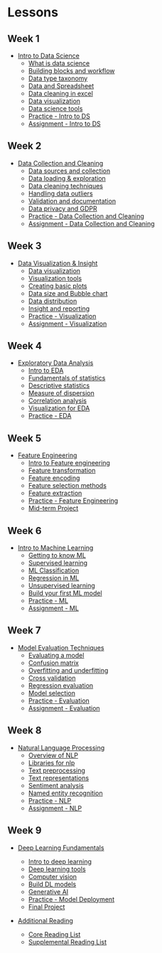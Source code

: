 <!-- name:Introduction to Data Science, code:CSA004, term:Oct-2023, about_path:src/course-overview.md -->

# Lessons

## Week 1

- [Intro to Data Science](lessons/intro-to-data-science.md) <!-- w:30, k:general, p:2023-10-02 -->
  - [What is data science](lessons/intro-to-data/what-is-data-science.md) <!-- w:120, k:general, p:2023-10-02 -->
  - [Building blocks and workflow](lessons/intro-to-data/ds-bulding-blocks.md) <!-- w:120, k:general, p:2023-10-02 -->
  - [Data type taxonomy](lessons/intro-to-data/data-and-data-categories.md) <!-- w:120, k:general, p:2023-10-02 -->
  - [Data and Spreadsheet](lessons/intro-to-data/data-spreadsheet.md) <!-- w:120, k:general, p:2023-10-02 -->
  - [Data cleaning in excel](lessons/intro-to-data/data-cleaning-excel.md) <!-- w:120, k:general, p:2023-10-02 -->
  - [Data visualization](lessons/intro-to-data/data-viz-excel.md) <!-- w:120, k:general, p:2023-10-02 -->
  - [Data science tools](lessons/intro-to-data/ds-tools.md) <!-- w:120, k:general, p:2023-10-02 -->
  - [Practice - Intro to DS](lessons/intro-to-data/practice.md) <!-- w:180, k:assignment, g:2, p:2023-10-02 -->
  - [Assignment - Intro to DS](lessons/intro-to-data/assignment.md) <!-- w:240, k:assignment, g:7, p:2023-10-02 -->

## Week 2

- [Data Collection and Cleaning](lessons/data-collection-cleaning.md) <!-- w:30, k:general, p:2023-10-02 -->
  - [Data sources and collection](lessons/data-cleaning/data-sources.md) <!-- w:120, k:general, p:2023-10-02 -->
  - [Data loading & exploration](lessons/data-cleaning/data-loading.md) <!-- w:120, k:general, p:2023-10-02 -->
  - [Data cleaning techniques](lessons/data-cleaning/data-cleaning.md) <!-- w:120, k:general, p:2023-10-02 -->
  - [Handling data outliers](lessons/data-cleaning/data-inconsistency.md) <!-- w:120, k:general, p:2023-10-02 -->
  - [Validation and documentation](lessons/data-cleaning/data-validation.md) <!-- w:120, k:general, p:2023-10-02 -->
  - [Data privacy and GDPR](lessons/data-cleaning/data-privacy.md)  <!-- w:120, k:general, p:2023-10-02 -->
  - [Practice - Data Collection and Cleaning](lessons/data-cleaning/practice.md) <!-- w:180, k:assignment, g:2, p:2023-10-02 -->
  - [Assignment - Data Collection and Cleaning](lessons/data-cleaning/assignment.md) <!-- w:240, k:assignment, g:7, p:2023-10-02 -->

## Week 3

- [Data Visualization & Insight](lessons/data-visualization.md) <!-- w:30, k:general, p:2023-10-02 -->
  - [Data visualization](lessons/data-visualization/what-is-visualization.md) <!-- w:120, k:general, p:2023-10-02 -->
  - [Visualization tools](lessons/data-visualization/visualization-tools.md) <!-- w:120, k:general, p:2023-10-02 -->
  - [Creating basic plots](lessons/data-visualization/basic-plots.md) <!-- w:120, k:general, p:2023-10-02 -->
  - [Data size and Bubble chart](lessons/data-visualization/bubble-chart.md) <!-- w:120, k:general, p:2023-10-02 -->
  - [Data distribution](lessons/data-visualization/data-distribution.md) <!-- w:120, k:general, p:2023-10-02 -->
  - [Insight and reporting](lessons/data-visualization/insight-reporting.md) <!-- w:120, k:general, p:2023-10-02 -->
  - [Practice - Visualization](lessons/data-visualization/practice.md) <!-- w:180, k:assignment, g:2, p:2023-10-02 -->
  - [Assignment - Visualization](lessons/data-visualization/assignment.md) <!-- w:240, k:assignment, g:7, p:2023-10-02 -->

## Week 4

- [Exploratory Data Analysis](lessons/exploratory-analysis.md) <!-- w:30, k:general, p:2023-10-02 -->
  - [Intro to EDA](lessons/eda/what-is-eda.md) <!-- w:120, k:general, p:2023-10-02 -->
  - [Fundamentals of statistics](lessons/eda/fundamentals-of-statistics.md) <!-- w:120, k:general, p:2023-10-02 -->
  - [Descriptive statistics](lessons/eda/descriptive-statistics.md) <!-- w:120, k:general, p:2023-10-02 -->
  - [Measure of dispersion](lessons/eda/measures-of-dispersion.md) <!-- w:120, k:general, p:2023-10-02 -->
  - [Correlation analysis](lessons/eda/correlation-covariance.md) <!-- w:120, k:general, p:2023-10-02 -->
  - [Visualization for EDA](lessons/eda/viz-for-eda.md) <!-- w:120, k:general, p:2023-10-02 -->
  - [Practice - EDA](lessons/eda/practice.md) <!-- w:180, k:assignment, g:2, p:2023-10-02 -->

## Week 5

- [Feature Engineering](lessons/feature-engineering.md) <!-- w:30, k:general, p:2023-10-02 -->
  - [Intro to Feature engineering](lessons/feature-engineering/intro-to-feature-engineering.md) <!-- w:120, k:general, p:2023-10-02 -->
  - [Feature transformation](lessons/feature-engineering/feature-transformation.md) <!-- w:120, k:general, p:2023-10-02 -->
  - [Feature encoding](lessons/feature-engineering/feature-encoding.md) <!-- w:120, k:general, p:2023-10-02 -->
  - [Feature selection methods](lessons/feature-engineering/feature-selection-methods.md) <!-- w:120, k:general, p:2023-10-02 -->
  - [Feature extraction](lessons/feature-engineering/feature-extraction.md) <!-- w:120, k:general, p:2023-10-02 -->
  - [Practice - Feature Engineering](lessons/feature-engineering/practice.md) <!-- w:180, k:assignment, g:2, p:2023-10-02 -->
  - [Mid-term Project](mid-term-project.md) <!-- w:420, k:assignmentSummative, g:15, p:2023-10-02 -->

## Week 6

- [Intro to Machine Learning](lessons/intro-to-ml.md) <!-- w:30, k:general, p:2023-10-02 -->
  - [Getting to know ML](lessons/intro-to-ml/getting-to-know-ml.md) <!-- w:120, k:general, p:2023-10-02 -->
  - [Supervised learning](lessons/intro-to-ml/supervised-learning.md) <!-- w:120, k:general, p:2023-10-02 -->
  - [ML Classification](lessons/intro-to-ml/classification.md) <!-- w:120, k:general, p:2023-10-02 -->
  - [Regression in ML](lessons/intro-to-ml/regression.md) <!-- w:120, k:general, p:2023-10-02 -->
  - [Unsupervised learning](lessons/intro-to-ml/unsupervised-learning.md) <!-- w:120, k:general, p:2023-10-02 -->
  - [Build your first ML model](lessons/intro-to-ml/build-your-first-ml.md) <!-- w:120, k:general, p:2023-10-02 -->
  - [Practice - ML](lessons/intro-to-ml/practice.md) <!-- w:180, k:assignment, g:2, p:2023-10-02 -->
  - [Assignment - ML](lessons/intro-to-ml/ml-assignment.md) <!-- w:240, k:assignment, g:7, p:2023-10-02 -->

## Week 7

- [Model Evaluation Techniques](lessons/model-evaluation.md) <!-- w:30, k:general, p:2023-10-02 -->
  - [Evaluating a model](lessons/model-evaluation/intro-to-model-evaluation.md) <!-- w:120, k:general, p:2023-10-02 -->
  - [Confusion matrix](lessons/model-evaluation/confusion-matrix.md) <!-- w:120, k:general, p:2023-10-02 -->
  - [Overfitting and underfitting](lessons/model-evaluation/overfitting-underfitting.md) <!-- w:120, k:general, p:2023-10-02 -->
  - [Cross validation](lessons/model-evaluation/cross-validation.md) <!-- w:120, k:general, p:2023-10-02 -->
  - [Regression evaluation](lessons/model-evaluation/regression-evaluation.md) <!-- w:120, k:general, p:2023-10-02 -->
  - [Model selection](lessons/model-evaluation/model-selection.md) <!-- w:120, k:general, p:2023-10-02 -->
  - [Practice - Evaluation](lessons/model-evaluation/practice.md) <!-- w:180, k:assignment, g:2, p:2023-10-02 -->
  - [Assignment - Evaluation](lessons/model-evaluation/model-selection-assignment.md) <!-- w:240, k:assignment, g:7, p:2023-10-02 -->

## Week 8

- [Natural Language Processing](lessons/intro-to-nlp.md) <!-- w:30, k:general, p:2023-10-02 -->
  - [Overview of NLP](lessons/nlp/overview-of-nlp.md) <!-- w:120, k:general, p:2023-10-02 -->
  - [Libraries for nlp](lessons/nlp/nlp-tools.md) <!-- w:120, k:general, p:2023-10-02 -->
  - [Text preprocessing](lessons/nlp/text-preprocessing.md) <!-- w:120, k:general, p:2023-10-02 -->
  - [Text representations](lessons/nlp/text-representations.md) <!-- w:120, k:general, p:2023-10-02 -->
  - [Sentiment analysis](lessons/nlp/sentiment-analysis.md) <!-- w:120, k:general, p:2023-10-02 -->
  - [Named entity recognition](lessons/nlp/named-entity-recognition.md) <!-- w:120, k:general, p:2023-10-02 -->
  - [Practice - NLP](lessons/nlp/nlp-practice.md) <!-- w:180, k:assignment, g:2, p:2023-10-02 -->
  - [Assignment - NLP](lessons/nlp/nlp-assignment.md) <!-- w:240, k:assignment, g:7, p:2023-10-02 -->

## Week 9

- [Deep Learning Fundamentals](lessons/deep-learning-fundamentals.md) <!-- w:30, k:general, p:2023-10-02 -->
  - [Intro to deep learning](lessons/deep-learning/intro-to-deep-learning.md) <!-- w:120, k:general, p:2023-10-02 -->
  - [Deep learning tools](lessons/deep-learning/deep-learning-tools.md) <!-- w:120, k:general, p:2023-10-02 -->
  - [Computer vision](lessons/deep-learning/computer-vision.md) <!-- w:120, k:general, p:2023-10-02 -->
  - [Build DL models](lessons/deep-learning/build-deep-learning.md) <!-- w:120, k:general, p:2023-10-02 -->
  - [Generative AI](lessons/deep-learning/large-language-models.md) <!-- w:120, k:general, p:2023-10-02 -->
  - [Practice - Model Deployment](lessons/deep-learning/model-deployment.md.md) <!-- w:180, k:assignment, g:2, p:2023-10-02 -->
  - [Final Project](final-project.md) <!-- w:480, k:assignmentSummative, g:25, p:2023-10-02 -->

- [Additional Reading](lessons/additional-reading.md) <!-- w:30, k:general, p:2023-10-02 -->
  - [Core Reading List](lessons/additional-reading/core-reading.md) <!-- w:240, k:publicationReviewed, p:2023-10-02 -->
  - [Supplemental Reading List](lessons/additional-reading/supplemental-reading.md) <!-- w:240, k:publicationReviewed, p:2023-10-02 -->
